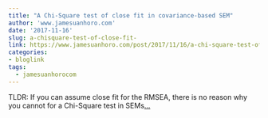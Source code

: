```yaml
---
title: "A Chi-Square test of close fit in covariance-based SEM"
author: 'www.jamesuanhoro.com'
date: '2017-11-16'
slug: a-chisquare-test-of-close-fit-
link: https://www.jamesuanhoro.com/post/2017/11/16/a-chi-square-test-of-close-fit-in-covariance-based-sem/
categories:
- bloglink
tags:
  - jamesuanhorocom
---
```


TLDR: If you can assume close fit for the RMSEA, there is no reason why you cannot for a Chi-Square test in SEMs[... <i class="fas fa-external-link-alt"></i>](https://www.jamesuanhoro.com/post/2017/11/16/a-chi-square-test-of-close-fit-in-covariance-based-sem/)

